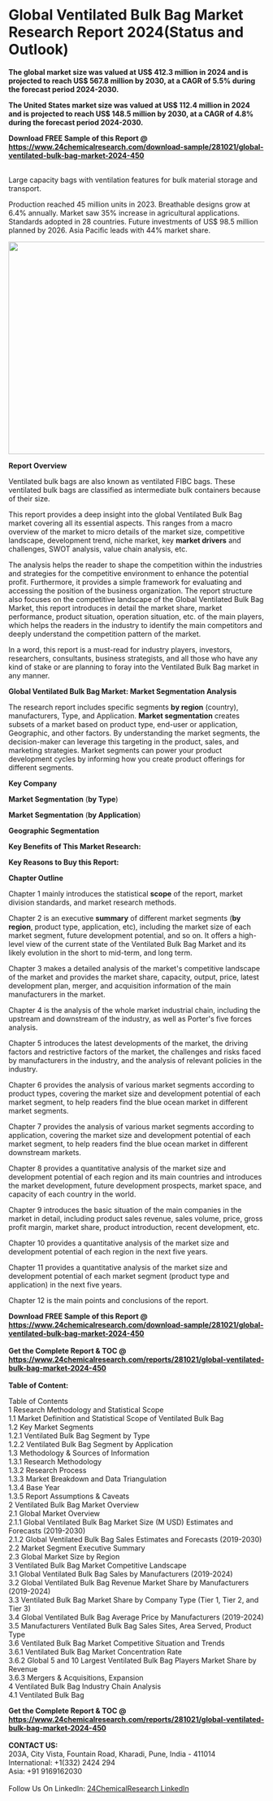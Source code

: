 <h1>Global Ventilated Bulk Bag Market Research Report 2024(Status and Outlook)</h1><p><strong>The global market size was valued at US$ 412.3 million in 2024 and is projected to reach US$ 567.8 million by 2030, at a CAGR of 5.5% during the forecast period 2024-2030.</strong></p><p>
</p><p><strong>The United States market size was valued at US$ 112.4 million in 2024 and is projected to reach US$ 148.5 million by 2030, at a CAGR of 4.8% during the forecast period 2024-2030.</strong></p><div><b>Download FREE Sample of this Report @ 
            <a href="https://www.24chemicalresearch.com/download-sample/281021/global-ventilated-bulk-bag-market-2024-450">
            https://www.24chemicalresearch.com/download-sample/281021/global-ventilated-bulk-bag-market-2024-450</a></b></div><br><p>
</p><p>Large capacity bags with ventilation features for bulk material storage and transport.</p><p>
</p><p>Production reached 45 million units in 2023. Breathable designs grow at 6.4% annually. Market saw 35% increase in agricultural applications. Standards adopted in 28 countries. Future investments of US$ 98.5 million planned by 2026. Asia Pacific leads with 44% market share.</p><p>
</p><p></p><p>
</p><p><img alt="" src="https://24chemicalresearch.com/assets/report-images/GlobalVentilatedBulkBagMarket.png" style="height:418px; width:731px"></p><p>
</p><p><strong>Report Overview</strong></p><p>
</p><p></p><p>
</p><p>Ventilated bulk bags are also known as ventilated FIBC bags. These ventilated bulk bags are classified as intermediate bulk containers because of their size.</p><p>
</p><p>This report provides a deep insight into the global Ventilated Bulk Bag market covering all its essential aspects. This ranges from a macro overview of the market to micro details of the market size, competitive landscape, development trend, niche market, key <strong>market drivers</strong> and challenges, SWOT analysis, value chain analysis, etc.</p><p>
</p><p>The analysis helps the reader to shape the competition within the industries and strategies for the competitive environment to enhance the potential profit. Furthermore, it provides a simple framework for evaluating and accessing the position of the business organization. The report structure also focuses on the competitive landscape of the Global Ventilated Bulk Bag Market, this report introduces in detail the market share, market performance, product situation, operation situation, etc. of the main players, which helps the readers in the industry to identify the main competitors and deeply understand the competition pattern of the market.</p><p>
</p><p>In a word, this report is a must-read for industry players, investors, researchers, consultants, business strategists, and all those who have any kind of stake or are planning to foray into the Ventilated Bulk Bag market in any manner.</p><p>
</p><p><strong>Global Ventilated Bulk Bag Market: Market Segmentation Analysis</strong></p><p>
</p><p>The research report includes specific segments <strong>by region</strong> (country), manufacturers, Type, and Application. <strong>Market segmentation</strong> creates subsets of a market based on product type, end-user or application, Geographic, and other factors. By understanding the market segments, the decision-maker can leverage this targeting in the product, sales, and marketing strategies. Market segments can power your product development cycles by informing how you create product offerings for different segments.</p><p>
</p><p><strong>Key Company</strong></p><p>
</p><p>
</p><p><strong>Market Segmentation</strong> (<strong>by Type</strong>)</p><p>
</p><p>
</p><p><strong>Market Segmentation</strong> (<strong>by Application</strong>)</p><p>
</p><p>
</p><p><strong>Geographic Segmentation</strong></p><p>
</p><p>
</p><p><strong>Key Benefits of This Market Research:</strong></p><p>
</p><p>
</p><p><strong>Key Reasons to Buy this Report:</strong></p><p>
</p><p>
</p><p><strong>Chapter Outline</strong></p><p>
</p><p>Chapter 1 mainly introduces the statistical <strong>scope</strong> of the report, market division standards, and market research methods.</p><p>
</p><p>Chapter 2 is an executive <strong>summary</strong> of different market segments (<strong>by region</strong>, product type, application, etc), including the market size of each market segment, future development potential, and so on. It offers a high-level view of the current state of the Ventilated Bulk Bag Market and its likely evolution in the short to mid-term, and long term.</p><p>
</p><p>Chapter 3 makes a detailed analysis of the market's competitive landscape of the market and provides the market share, capacity, output, price, latest development plan, merger, and acquisition information of the main manufacturers in the market.</p><p>
</p><p>Chapter 4 is the analysis of the whole market industrial chain, including the upstream and downstream of the industry, as well as Porter's five forces analysis.</p><p>
</p><p>Chapter 5 introduces the latest developments of the market, the driving factors and restrictive factors of the market, the challenges and risks faced by manufacturers in the industry, and the analysis of relevant policies in the industry.</p><p>
</p><p>Chapter 6 provides the analysis of various market segments according to product types, covering the market size and development potential of each market segment, to help readers find the blue ocean market in different market segments.</p><p>
</p><p>Chapter 7 provides the analysis of various market segments according to application, covering the market size and development potential of each market segment, to help readers find the blue ocean market in different downstream markets.</p><p>
</p><p>Chapter 8 provides a quantitative analysis of the market size and development potential of each region and its main countries and introduces the market development, future development prospects, market space, and capacity of each country in the world.</p><p>
</p><p>Chapter 9 introduces the basic situation of the main companies in the market in detail, including product sales revenue, sales volume, price, gross profit margin, market share, product introduction, recent development, etc.</p><p>
</p><p>Chapter 10 provides a quantitative analysis of the market size and development potential of each region in the next five years.</p><p>
</p><p>Chapter 11 provides a quantitative analysis of the market size and development potential of each market segment (product type and application) in the next five years.</p><p>
</p><p>Chapter 12 is the main points and conclusions of the report.</p><div><b>Download FREE Sample of this Report @ 
            <a href="https://www.24chemicalresearch.com/download-sample/281021/global-ventilated-bulk-bag-market-2024-450">
            https://www.24chemicalresearch.com/download-sample/281021/global-ventilated-bulk-bag-market-2024-450</a></b></div><br><div><b>Get the Complete Report & TOC @ 
            <a href="https://www.24chemicalresearch.com/reports/281021/global-ventilated-bulk-bag-market-2024-450">
            https://www.24chemicalresearch.com/reports/281021/global-ventilated-bulk-bag-market-2024-450</a></b></div><br>
            <b>Table of Content:</b><p>Table of Contents<br />
 1 Research Methodology and Statistical Scope<br />
 1.1 Market Definition and Statistical Scope of Ventilated Bulk Bag<br />
 1.2 Key Market Segments<br />
 1.2.1 Ventilated Bulk Bag Segment by Type<br />
 1.2.2 Ventilated Bulk Bag Segment by Application<br />
 1.3 Methodology & Sources of Information<br />
 1.3.1 Research Methodology<br />
 1.3.2 Research Process<br />
 1.3.3 Market Breakdown and Data Triangulation<br />
 1.3.4 Base Year<br />
 1.3.5 Report Assumptions & Caveats<br />
 2 Ventilated Bulk Bag Market Overview<br />
 2.1 Global Market Overview<br />
 2.1.1 Global Ventilated Bulk Bag Market Size (M USD) Estimates and Forecasts (2019-2030)<br />
 2.1.2 Global Ventilated Bulk Bag Sales Estimates and Forecasts (2019-2030)<br />
 2.2 Market Segment Executive Summary<br />
 2.3 Global Market Size by Region<br />
 3 Ventilated Bulk Bag Market Competitive Landscape<br />
 3.1 Global Ventilated Bulk Bag Sales by Manufacturers (2019-2024)<br />
 3.2 Global Ventilated Bulk Bag Revenue Market Share by Manufacturers (2019-2024)<br />
 3.3 Ventilated Bulk Bag Market Share by Company Type (Tier 1, Tier 2, and Tier 3)<br />
 3.4 Global Ventilated Bulk Bag Average Price by Manufacturers (2019-2024)<br />
 3.5 Manufacturers Ventilated Bulk Bag Sales Sites, Area Served, Product Type<br />
 3.6 Ventilated Bulk Bag Market Competitive Situation and Trends<br />
 3.6.1 Ventilated Bulk Bag Market Concentration Rate<br />
 3.6.2 Global 5 and 10 Largest Ventilated Bulk Bag Players Market Share by Revenue<br />
 3.6.3 Mergers & Acquisitions, Expansion<br />
 4 Ventilated Bulk Bag Industry Chain Analysis<br />
 4.1 Ventilated Bulk Bag </p><div><b>Get the Complete Report & TOC @ 
            <a href="https://www.24chemicalresearch.com/reports/281021/global-ventilated-bulk-bag-market-2024-450">
            https://www.24chemicalresearch.com/reports/281021/global-ventilated-bulk-bag-market-2024-450</a></b></div><br><b>CONTACT US:</b><br>
            203A, City Vista, Fountain Road, Kharadi, Pune, India - 411014<br>
            International: +1(332) 2424 294<br>
            Asia: +91 9169162030 <br><br>
            Follow Us On LinkedIn: <a href="https://www.linkedin.com/company/24chemicalresearch/">24ChemicalResearch LinkedIn</a>